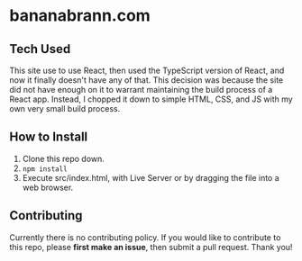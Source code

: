 # bananabrann.com
## Tech Used
This site use to use React, then used the TypeScript version of React, and now it finally doesn't have any of that. This decision was because the site did not have enough on it to warrant maintaining the build process of a React app. Instead, I chopped it down to simple HTML, CSS, and JS with my own very small build process.

## How to Install
1. Clone this repo down.
1. `npm install`
1. Execute src/index.html, with Live Server or by dragging the file into a web browser.

## Contributing
Currently there is no contributing policy. If you would like to contribute to this repo, please **first make an issue**, then submit a pull request. Thank you!